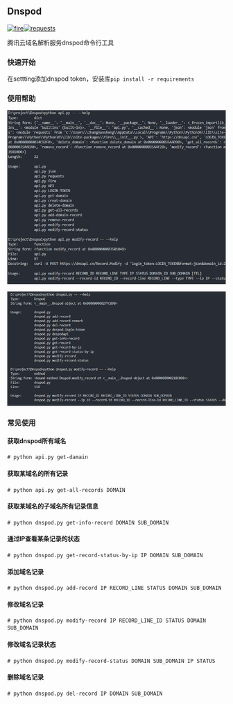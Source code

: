 ## Dnspod
[![fire](https://img.shields.io/badge/fire-0.1.3-green.svg)](https://github.com/google/python-fire)[![requests](https://img.shields.io/badge/requests-2.18.4-red.svg)](https://github.com/requests/requests)

腾讯云域名解析服务dnspod命令行工具


### 快速开始
在settting添加dnspod token，安装库`pip install -r requirements`


### 使用帮助
![](./asset/01.png)

![](./asset/02.png)



### 常见使用
#### 获取dnspod所有域名
`# python api.py get-damain`


#### 获取某域名的所有记录
`# python api.py get-all-records DOMAIN`



#### 获取某域名的子域名所有记录信息
`# python dnspod.py get-info-record DOMAIN SUB_DOMAIN`


#### 通过IP查看某条记录的状态
`# python dnspod.py get-record-status-by-ip IP DOMAIN SUB_DOMAIN`


#### 添加域名记录
`# python dnspod.py add-record IP RECORD_LINE STATUS DOMAIN SUB_DOMAIN`

#### 修改域名记录
`# python dnspod.py modify-record IP RECORD_LINE_ID STATUS DOMAIN SUB_DOMAIN`

#### 修改域名记录状态
`# python dnspod.py modify-record-status DOMAIN SUB_DOMAIN IP STATUS`

#### 删除域名记录
`# python dnspod.py del-record IP DOMAIN SUB_DOMAIN`